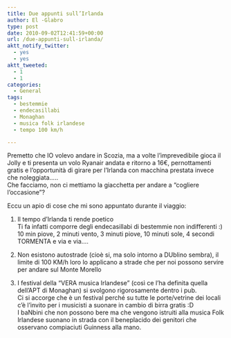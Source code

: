 ```yaml
---
title: Due appunti sull’Irlanda
author: El -Glabro
type: post
date: 2010-09-02T12:41:59+00:00
url: /due-appunti-sull-irlanda/
aktt_notify_twitter:
  - yes
  - yes
aktt_tweeted:
  - 1
  - 1
categories:
  - General
tags:
  - bestemmie
  - endecasillabi
  - Monaghan
  - musica folk irlandese
  - tempo 100 km/h

---
```

Premetto che IO volevo andare in Scozia, ma a volte l&#8217;imprevedibile gioca il Jolly e ti presenta un volo Ryanair andata e ritorno a 16€, pernottamenti gratis e l&#8217;opportunità di girare per l&#8217;Irlanda con macchina prestata invece che noleggiata&#8230;..  
Che facciamo, non ci mettiamo la giacchetta per andare a &#8220;cogliere l&#8217;occasione&#8221;?

Eccu un apio di cose che mi sono appuntato durante il viaggio:

1) Il tempo d&#8217;Irlanda ti rende poetico  
Ti fa infatti comporre degli endecasillabi di bestemmie non indifferenti :)  
10 min piove, 2 minuti vento, 3 minuti piove, 10 minuti sole, 4 secondi TORMENTA e via e via&#8230;.

2) Non esistono autostrade (cioè si, ma solo intorno a DUblino sembra), il limite di 100 KM/h loro lo applicano a strade che per noi possono servire per andare sul Monte Morello

3) I festival della &#8220;VERA musica Irlandese&#8221; (così ce l&#8217;ha definita quella dell&#8217;APT di Monaghan) si svolgono rigorosamente dentro i pub.  
Ci si accorge che è un festival perché su tutte le porte/vetrine dei locali c&#8217;è l&#8217;invito per i musicisti a suonare in cambio di birra gratis :D  
I baNbini che non possono bere ma che vengono istruiti alla musica Folk Irlandese suonano in strada con il beneplacido dei genitori che osservano compiaciuti Guinness alla mano.